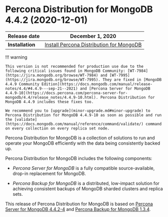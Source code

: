 # Percona Distribution for MongoDB 4.4.2 (2020-12-01)

| **Release date** | December 1, 2020   |
| ---------------- | ------------------ |
| **Installation** | [Install Percona Distribution for MongoDB](installation.md)|

 
!!! warning

    This version is not recommended for production use due to the following critical issues found in MongoDB Community: [WT-7984](https://jira.mongodb.org/browse/WT-7984) and [WT-7995](https://jira.mongodb.org/browse/WT-7995). They are fixed in [MongoDB 4.4.9 Community Edition](https://docs.mongodb.com/manual/release-notes/4.4/#4.4.9---sep-21--2021) and [Percona Server for MongoDB 4.4.9-10](https://docs.percona.com/percona-server-for-mongodb/4.4/release_notes/4.4.9-10.html). Percona Distribution for MongoDB 4.4.9 includes these fixes too.

    We recommend you to [upgrade](minor-upgrade.md#minor-upgrade) to Percona Distribution for MongoDB 4.4.9-10 as soon as possible and run the [validate](https://docs.mongodb.com/manual/reference/command/validate/) command on every collection on every replica set node.

Percona Distribution for MongoDB is a collection of solutions to run and operate your
MongoDB efficiently with the data being consistently backed up.

Percona Distribution for MongoDB includes the following components:

* *Percona Server for MongoDB* is a fully compatible source-available, drop-in replacement
for MongoDB.

* *Percona Backup for MongoDB* is a distributed, low-impact solution for achieving
consistent backups of MongoDB sharded clusters and replica sets.

This release of Percona Distribution for MongoDB is based on [Percona Server for MongoDB 4.4.2-4](https://docs.percona.com/percona-server-for-mongodb/4.4/release_notes/4.4.2-4.html) and [Percona Backup for MongoDB 1.3.4](https://docs.percona.com/percona-backup-mongodb/release-notes/1.3.4.html).
